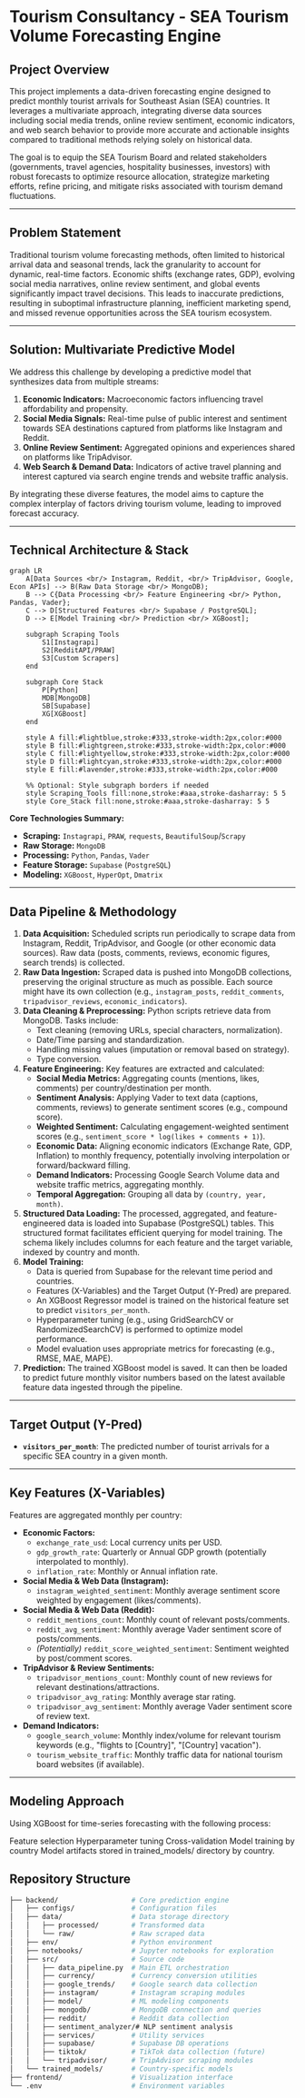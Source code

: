 # Tourism Consultancy - SEA Tourism Volume Forecasting Engine

## Project Overview

This project implements a data-driven forecasting engine designed to predict monthly tourist arrivals for Southeast Asian (SEA) countries. It leverages a multivariate approach, integrating diverse data sources including social media trends, online review sentiment, economic indicators, and web search behavior to provide more accurate and actionable insights compared to traditional methods relying solely on historical data.

The goal is to equip the SEA Tourism Board and related stakeholders (governments, travel agencies, hospitality businesses, investors) with robust forecasts to optimize resource allocation, strategize marketing efforts, refine pricing, and mitigate risks associated with tourism demand fluctuations.

---

## Problem Statement

Traditional tourism volume forecasting methods, often limited to historical arrival data and seasonal trends, lack the granularity to account for dynamic, real-time factors. Economic shifts (exchange rates, GDP), evolving social media narratives, online review sentiment, and global events significantly impact travel decisions. This leads to inaccurate predictions, resulting in suboptimal infrastructure planning, inefficient marketing spend, and missed revenue opportunities across the SEA tourism ecosystem.

---

## Solution: Multivariate Predictive Model

We address this challenge by developing a predictive model that synthesizes data from multiple streams:

1.  **Economic Indicators:** Macroeconomic factors influencing travel affordability and propensity.
2.  **Social Media Signals:** Real-time pulse of public interest and sentiment towards SEA destinations captured from platforms like Instagram and Reddit.
3.  **Online Review Sentiment:** Aggregated opinions and experiences shared on platforms like TripAdvisor.
4.  **Web Search & Demand Data:** Indicators of active travel planning and interest captured via search engine trends and website traffic analysis.

By integrating these diverse features, the model aims to capture the complex interplay of factors driving tourism volume, leading to improved forecast accuracy.

---

## Technical Architecture & Stack
```mermaid
graph LR
    A[Data Sources <br/> Instagram, Reddit, <br/> TripAdvisor, Google, Econ APIs] --> B(Raw Data Storage <br/> MongoDB);
    B --> C{Data Processing <br/> Feature Engineering <br/> Python, Pandas, Vader};
    C --> D[Structured Features <br/> Supabase / PostgreSQL];
    D --> E[Model Training <br/> Prediction <br/> XGBoost];

    subgraph Scraping Tools
        S1[Instagrapi]
        S2[RedditAPI/PRAW]
        S3[Custom Scrapers]
    end

    subgraph Core Stack
        P[Python]
        MDB[MongoDB]
        SB[Supabase]
        XG[XGBoost]
    end
    
    style A fill:#lightblue,stroke:#333,stroke-width:2px,color:#000
    style B fill:#lightgreen,stroke:#333,stroke-width:2px,color:#000
    style C fill:#lightyellow,stroke:#333,stroke-width:2px,color:#000
    style D fill:#lightcyan,stroke:#333,stroke-width:2px,color:#000
    style E fill:#lavender,stroke:#333,stroke-width:2px,color:#000

    %% Optional: Style subgraph borders if needed
    style Scraping_Tools fill:none,stroke:#aaa,stroke-dasharray: 5 5
    style Core_Stack fill:none,stroke:#aaa,stroke-dasharray: 5 5
```

**Core Technologies Summary:**

*   **Scraping:** `Instagrapi`, `PRAW`, `requests`, `BeautifulSoup`/`Scrapy`
*   **Raw Storage:** `MongoDB`
*   **Processing:** `Python`, `Pandas`, `Vader`
*   **Feature Storage:** `Supabase` (`PostgreSQL`)
*   **Modeling:** `XGBoost`, `HyperOpt`, `Dmatrix`

---

## Data Pipeline & Methodology

1.  **Data Acquisition:** Scheduled scripts run periodically to scrape data from Instagram, Reddit, TripAdvisor, and Google (or other economic data sources). Raw data (posts, comments, reviews, economic figures, search trends) is collected.
2.  **Raw Data Ingestion:** Scraped data is pushed into MongoDB collections, preserving the original structure as much as possible. Each source might have its own collection (e.g., `instagram_posts`, `reddit_comments`, `tripadvisor_reviews`, `economic_indicators`).
3.  **Data Cleaning & Preprocessing:** Python scripts retrieve data from MongoDB. Tasks include:
    *   Text cleaning (removing URLs, special characters, normalization).
    *   Date/Time parsing and standardization.
    *   Handling missing values (imputation or removal based on strategy).
    *   Type conversion.
4.  **Feature Engineering:** Key features are extracted and calculated:
    *   **Social Media Metrics:** Aggregating counts (mentions, likes, comments) per country/destination per month.
    *   **Sentiment Analysis:** Applying Vader to text data (captions, comments, reviews) to generate sentiment scores (e.g., compound score).
    *   **Weighted Sentiment:** Calculating engagement-weighted sentiment scores (e.g., `sentiment_score * log(likes + comments + 1)`).
    *   **Economic Data:** Aligning economic indicators (Exchange Rate, GDP, Inflation) to monthly frequency, potentially involving interpolation or forward/backward filling.
    *   **Demand Indicators:** Processing Google Search Volume data and website traffic metrics, aggregating monthly.
    *   **Temporal Aggregation:** Grouping all data by `(country, year, month)`.
5.  **Structured Data Loading:** The processed, aggregated, and feature-engineered data is loaded into Supabase (PostgreSQL) tables. This structured format facilitates efficient querying for model training. The schema likely includes columns for each feature and the target variable, indexed by country and month.
6.  **Model Training:**
    *   Data is queried from Supabase for the relevant time period and countries.
    *   Features (X-Variables) and the Target Output (Y-Pred) are prepared.
    *   An XGBoost Regressor model is trained on the historical feature set to predict `visitors_per_month`.
    *   Hyperparameter tuning (e.g., using GridSearchCV or RandomizedSearchCV) is performed to optimize model performance.
    *   Model evaluation uses appropriate metrics for forecasting (e.g., RMSE, MAE, MAPE).
7.  **Prediction:** The trained XGBoost model is saved. It can then be loaded to predict future monthly visitor numbers based on the latest available feature data ingested through the pipeline.

---

## Target Output (Y-Pred)

*   **`visitors_per_month`**: The predicted number of tourist arrivals for a specific SEA country in a given month.

---

## Key Features (X-Variables)

Features are aggregated monthly per country:

*   **Economic Factors:**
    *   `exchange_rate_usd`: Local currency units per USD.
    *   `gdp_growth_rate`: Quarterly or Annual GDP growth (potentially interpolated to monthly).
    *   `inflation_rate`: Monthly or Annual inflation rate.
*   **Social Media & Web Data (Instagram):**
    *   `instagram_weighted_sentiment`: Monthly average sentiment score weighted by engagement (likes/comments).
*   **Social Media & Web Data (Reddit):**
    *   `reddit_mentions_count`: Monthly count of relevant posts/comments.
    *   `reddit_avg_sentiment`: Monthly average Vader sentiment score of posts/comments.
    *   *(Potentially)* `reddit_score_weighted_sentiment`: Sentiment weighted by post/comment scores.
*   **TripAdvisor & Review Sentiments:**
    *   `tripadvisor_mentions_count`: Monthly count of new reviews for relevant destinations/attractions.
    *   `tripadvisor_avg_rating`: Monthly average star rating.
    *   `tripadvisor_avg_sentiment`: Monthly average Vader sentiment score of review text.
*   **Demand Indicators:**
    *   `google_search_volume`: Monthly index/volume for relevant tourism keywords (e.g., "flights to [Country]", "[Country] vacation").
    *   `tourism_website_traffic`: Monthly traffic data for national tourism board websites (if available).

---

## Modeling Approach

Using XGBoost for time-series forecasting with the following process:

Feature selection
Hyperparameter tuning
Cross-validation
Model training by country
Model artifacts stored in trained_models/ directory by country.

## Repository Structure
```bash
├── backend/                  # Core prediction engine
│   ├── configs/              # Configuration files
│   ├── data/                 # Data storage directory
│   │   ├── processed/        # Transformed data
│   │   └── raw/              # Raw scraped data
│   ├── env/                  # Python environment
│   ├── notebooks/            # Jupyter notebooks for exploration
│   ├── src/                  # Source code
│   │   ├── data_pipeline.py  # Main ETL orchestration
│   │   ├── currency/         # Currency conversion utilities
│   │   ├── google_trends/    # Google search data collection
│   │   ├── instagram/        # Instagram scraping modules
│   │   ├── model/            # ML modeling components
│   │   ├── mongodb/          # MongoDB connection and queries
│   │   ├── reddit/           # Reddit data collection
│   │   ├── sentiment_analyzer/# NLP sentiment analysis
│   │   ├── services/         # Utility services
│   │   ├── supabase/         # Supabase DB operations
│   │   ├── tiktok/           # TikTok data collection (future)
│   │   └── tripadvisor/      # TripAdvisor scraping modules
│   └── trained_models/       # Country-specific models
├── frontend/                 # Visualization interface
└── .env                      # Environment variables
```